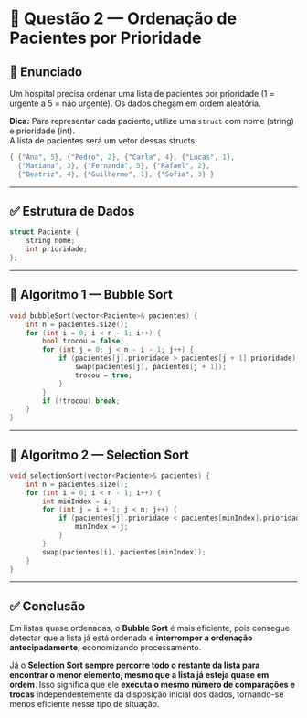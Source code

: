 # 🏥 Questão 2 — Ordenação de Pacientes por Prioridade

## 📌 Enunciado

Um hospital precisa ordenar uma lista de pacientes por prioridade (1 = urgente a 5 = não urgente). Os dados chegam em ordem aleatória.

**Dica:** Para representar cada paciente, utilize uma `struct` com nome (string) e prioridade (int).  
A lista de pacientes será um vetor dessas structs:

```cpp
{ {"Ana", 5}, {"Pedro", 2}, {"Carla", 4}, {"Lucas", 1},
  {"Mariana", 3}, {"Fernanda", 5}, {"Rafael", 2},
  {"Beatriz", 4}, {"Guilherme", 1}, {"Sofia", 3} }
```

---

## ✅ Estrutura de Dados

```cpp
struct Paciente {
    string nome;
    int prioridade;
};
```

---

## 🔁 Algoritmo 1 — Bubble Sort

```cpp
void bubbleSort(vector<Paciente>& pacientes) {
    int n = pacientes.size();
    for (int i = 0; i < n - 1; i++) {
        bool trocou = false;
        for (int j = 0; j < n - i - 1; j++) {
            if (pacientes[j].prioridade > pacientes[j + 1].prioridade) {
                swap(pacientes[j], pacientes[j + 1]);
                trocou = true;
            }
        }
        if (!trocou) break;
    }
}
```

---

## 🔁 Algoritmo 2 — Selection Sort

```cpp
void selectionSort(vector<Paciente>& pacientes) {
    int n = pacientes.size();
    for (int i = 0; i < n - 1; i++) {
        int minIndex = i;
        for (int j = i + 1; j < n; j++) {
            if (pacientes[j].prioridade < pacientes[minIndex].prioridade) {
                minIndex = j;
            }
        }
        swap(pacientes[i], pacientes[minIndex]);
    }
}
```

---

## ✅ Conclusão

Em listas quase ordenadas, o **Bubble Sort** é mais eficiente, pois consegue detectar que a lista já está ordenada e **interromper a ordenação antecipadamente**, economizando processamento.

Já o **Selection Sort sempre percorre todo o restante da lista para encontrar o menor elemento, mesmo que a lista já esteja quase em ordem**. Isso significa que ele **executa o mesmo número de comparações e trocas** independentemente da disposição inicial dos dados, tornando-se menos eficiente nesse tipo de situação.

